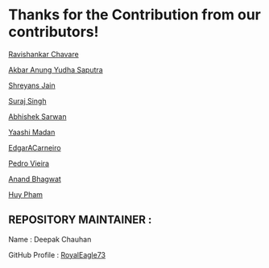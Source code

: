 # Thanks for the Contribution from our contributors!

[Ravishankar Chavare](https://github.com/chavarera)

[Akbar Anung Yudha Saputra](https://github.com/akbarsaputrait)

[Shreyans Jain](https://github.com/Shreyans13)

[Suraj Singh](https://github.com/suraj7086)

[Abhishek Sarwan](https://github.com/abhisheksarwan)


[Yaashi Madan](https://github.com/ym2108)

[EdgarACarneiro](https://github.com/EdgarACarneiro)

[Pedro Vieira](https://github.com/PedrV)


[Anand Bhagwat](https://github.com/anandbhagwat)


[Huy Pham](https://github.com/coder7eeN)



## REPOSITORY MAINTAINER :
Name : Deepak Chauhan

GitHub Profile : [RoyalEagle73](https://GitHub.com/royaleagle73)

